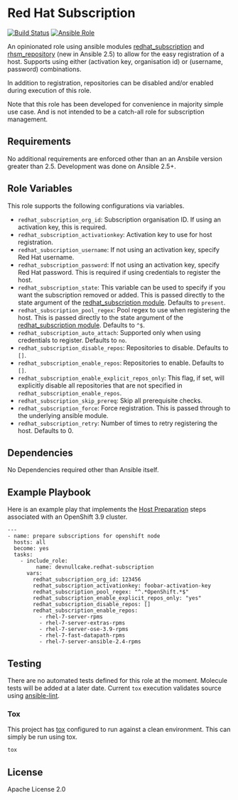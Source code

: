 Red Hat Subscription
====================
[![Build Status](https://travis-ci.org/devnullcake/ansible-role-redhat-subscription.svg?branch=master)](https://travis-ci.org/devnullcake/ansible-role-redhat-subscription) [![Ansible Role](https://img.shields.io/ansible/role/24717.svg)](https://galaxy.ansible.com/devnullcake/ansible-role-redhat-subscription/)

An opinionated role using ansible modules [redhat_subscription](http://docs.ansible.com/ansible/latest/modules/redhat_subscription_module.html) and [rhsm_repository](http://docs.ansible.com/ansible/latest/modules/rhsm_repository_module.html) (new in Ansible 2.5) to allow for the easy registration of a host. Supports using either (activation key, organisation id) or (username, password) combinations.

In addition to registration, repositories can be disabled and/or enabled during execution of this role.

Note that this role has been developed for convenience in majority simple use case. And is not intended to be a catch-all role for subscription management.

Requirements
------------

No additional requirements are enforced other than an an Ansbile version greater than 2.5. Development was done on Ansible 2.5+.

Role Variables
--------------

This role supports the following configurations via variables.

* `redhat_subscription_org_id`: Subscription organisation ID. If using an activation key, this is required.
* `redhat_subscription_activationkey`: Activation key to use for host registration.
* `redhat_subscription_username`: If not using an activation key, specify Red Hat username. 
* `redhat_subscription_password`: If not using an activation key, specify Red Hat password. This is required if using credentials to register the host.
* `redhat_subscription_state`: This variable can be used to specify if you want the subscription removed or added. This is passed directly to the state argument of the [redhat_subscription module](http://docs.ansible.com/ansible/latest/modules/redhat_subscription_module.html). Defaults to `present`.
* `redhat_subscription_pool_regex`: Pool regex to use when registering the host. This is passed directly to the state argument of the [redhat_subscription module](http://docs.ansible.com/ansible/latest/modules/redhat_subscription_module.html). Defaults to `^$`.
* `redhat_subscription_auto_attach`: Supported only when using credentials to register. Defaults to `no`.
* `redhat_subscription_disable_repos`: Repositories to disable. Defaults to `[]`.
* `redhat_subscription_enable_repos`: Repositories to enable. Defaults to `[]`. 
* `redhat_subscription_enable_explicit_repos_only`: This flag, if set, will explicitly disable all repositories that are not specified in `redhat_subscription_enable_repos`.
* `redhat_subscription_skip_prereq`: Skip all prerequisite checks.
* `redhat_subscription_force`: Force registration. This is passed through to the underlying ansible module.
* `redhat_subscription_retry`: Number of times to retry registering the host. Defaults to 0.

Dependencies
------------

No Dependencies required other than Ansible itself.

Example Playbook
----------------

Here is an example play that implements the [Host Preparation](https://access.redhat.com/documentation/en-us/openshift_container_platform/3.9/html-single/installation_and_configuration/#host-registration) steps associated with an OpenShift 3.9 cluster.

    ---
    - name: prepare subscriptions for openshift node
      hosts: all
      become: yes
      tasks:
        - include_role:
             name: devnullcake.redhat-subscription
          vars:
            redhat_subscription_org_id: 123456
            redhat_subscription_activationkey: foobar-activation-key
            redhat_subscription_pool_regex: "^.*OpenShift.*$"
            redhat_subscription_enable_explicit_repos_only: "yes"
            redhat_subscription_disable_repos: []
            redhat_subscription_enable_repos:
              - rhel-7-server-rpms
              - rhel-7-server-extras-rpms
              - rhel-7-server-ose-3.9-rpms
              - rhel-7-fast-datapath-rpms
              - rhel-7-server-ansible-2.4-rpms

Testing
-------
There are no automated tests defined for this role at the moment. Molecule tests will be added at a later date. Current `tox` execution validates source using [ansible-lint](https://github.com/willthames/ansible-lint).

### Tox
This project has [tox](http://tox.readthedocs.io/en/latest/) configured to run against a clean environment. This can simply be run using tox.

```sh
tox
```

License
-------

Apache License 2.0
